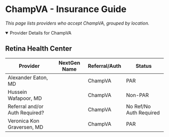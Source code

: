 # ChampVA - Insurance Guide

*This page lists providers who accept ChampVA, grouped by location.*

<details open><summary>Provider Details for ChampVA</summary>

## Retina Health Center

| Provider | NextGen Name | Referral/Auth | Status |
|----------|-------------|--------------|--------|
| Alexander Eaton, MD |  | ChampVA | PAR |
| Hussein Wafapoor, MD |  | ChampVA | Non-PAR |
| Referral and/or Auth Required? |  | ChampVA | No Ref/No Auth Required |
| Veronica Kon Graversen, MD |  | ChampVA | PAR |

</details>

